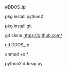 #DDOS_ip

pkg install python2

pkg install git

git clone https://github.com/

cd DDOS_ip

chmod +x *

python2 ddosip.py

